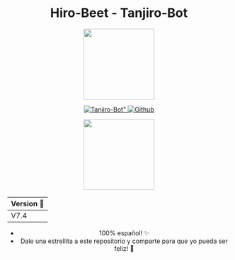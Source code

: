 <div align="center">

# Hiro-Beet - Tanjiro-Bot
  
  <p align="center">
    <img src="https://i.ibb.co/9t0yKmL/tanjiroicon.jpg" width="160" height="160"/>
  </p>
  
  <p align="center">
    <a href="https://github.com/Hiro-Beet/Tanjiro-Bot"><img title=Tanjiro-Bot" src="https://img.shields.io/badge/Hiro-Beet♥️-black?colorA=%23ff0000&colorB=%23000000&style=for-the-badge">     </a>
    <a href="https://github.com/Hiro-Beet"><img title="Github" src="https://img.shields.io/badge/hiro-beet-brightgreen?style=for-the-badge&logo=github"></a>
  </p>
      
  <p align="center">
    <a href="https://github.com/Hiro-Beet"><img src="https://i.ibb.co/v355Yb6/HiroIcon.png" width="160" height="160"/></a>
  </p>

  | Version 🦊 | 
  |------------ |
  | V7.4 |

- 100% español! ✨
- Dale una estrellita a este repositorio y comparte para que yo pueda ser feliz! 🎉
